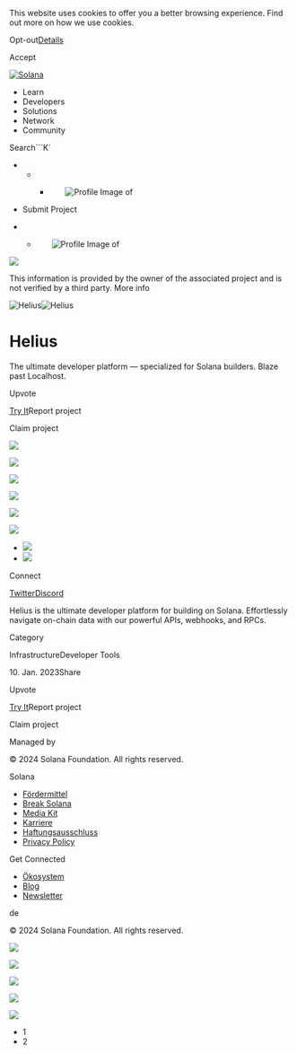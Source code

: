 This website uses cookies to offer you a better browsing experience. Find out
more on how we use cookies.

Opt-out[Details](/de/privacy-policy#collection-of-information)

Accept

[![Solana](/_next/static/media/logotype.e4df684f.svg)](/de)

  * Learn
  * Developers
  * Solutions
  * Network
  * Community

Search```K`

  *   *   * ![](data:image/svg+xml,%3csvg%20xmlns=%27http://www.w3.org/2000/svg%27%20version=%271.1%27%20width=%2728%27%20height=%2728%27/%3e)![Profile Image of ](/_next/static/media/ecosystem_user.7ebb52fa.svg)

  * Submit Project
  *   * ![](data:image/svg+xml,%3csvg%20xmlns=%27http://www.w3.org/2000/svg%27%20version=%271.1%27%20width=%2728%27%20height=%2728%27/%3e)![Profile Image of ](/_next/static/media/ecosystem_user.7ebb52fa.svg)

![](/_next/image?url=%2F_next%2Fstatic%2Fmedia%2Fhero.631479cd.png&w=3840&q=75)

This information is provided by the owner of the associated project and is not
verified by a third party. More info

![Helius](/_next/image?url=%2Fapi%2Fprojectimg%2Fclcpkk9oq0004mi088t7r7ecq%3Ftype%3DLOGO&w=3840&q=75)![Helius](/_next/image?url=%2Fapi%2Fprojectimg%2Fclcpkk9oq0004mi088t7r7ecq%3Ftype%3DLOGO&w=3840&q=75)

# Helius

The ultimate developer platform — specialized for Solana builders. Blaze past
Localhost.

Upvote

[Try It](https://helius.xyz/)Report project

Claim project

![](/api/projectimg/clcpkk9oq0004mi088t7r7ecq?type=IMG&number=0)

![](/api/projectimg/clcpkk9oq0004mi088t7r7ecq?type=IMG&number=1)

![](/api/projectimg/clcpkk9oq0004mi088t7r7ecq?type=IMG&number=0)

![](/api/projectimg/clcpkk9oq0004mi088t7r7ecq?type=IMG&number=1)

![](/api/projectimg/clcpkk9oq0004mi088t7r7ecq?type=IMG&number=0)

![](/api/projectimg/clcpkk9oq0004mi088t7r7ecq?type=IMG&number=1)

  * ![](/_next/image?url=%2Fapi%2Fprojectimg%2Fclcpkk9oq0004mi088t7r7ecq%3Ftype%3DIMG%26number%3D0&w=3840&q=75)
  * ![](/_next/image?url=%2Fapi%2Fprojectimg%2Fclcpkk9oq0004mi088t7r7ecq%3Ftype%3DIMG%26number%3D1&w=3840&q=75)

Connect

[Twitter](https://twitter.com/heliuslabs)[Discord](https://discord.com/invite/6GXdee3gBj)

Helius is the ultimate developer platform for building on Solana. Effortlessly
navigate on-chain data with our powerful APIs, webhooks, and RPCs.

Category

InfrastructureDeveloper Tools

10\. Jan. 2023Share

Upvote

[Try It](https://helius.xyz/)Report project

Claim project

Managed by

[](/de)

[](/youtube)[](/twitter)[](/discord)[](/reddit)[](/github)[](/telegram)

© 2024 Solana Foundation. All rights reserved.

Solana

  * [Fördermittel](https://solana.org/grants)
  * [Break Solana](https://break.solana.com/)
  * [Media Kit](/de/branding)
  * [Karriere](https://jobs.solana.com/)
  * [Haftungsausschluss](/de/tos)
  * [Privacy Policy](/de/privacy-policy)

Get Connected

  * [Ökosystem](/de/ecosystem)
  * [Blog](/de/news)
  * [Newsletter](/de/newsletter)

de

© 2024 Solana Foundation. All rights reserved.

![](/api/projectimg/clcpkk9oq0004mi088t7r7ecq?type=IMG&number=1)

![](/api/projectimg/clcpkk9oq0004mi088t7r7ecq?type=IMG&number=0)

![](/api/projectimg/clcpkk9oq0004mi088t7r7ecq?type=IMG&number=1)

![](/api/projectimg/clcpkk9oq0004mi088t7r7ecq?type=IMG&number=0)

![](/api/projectimg/clcpkk9oq0004mi088t7r7ecq?type=IMG&number=1)

  * 1
  * 2

